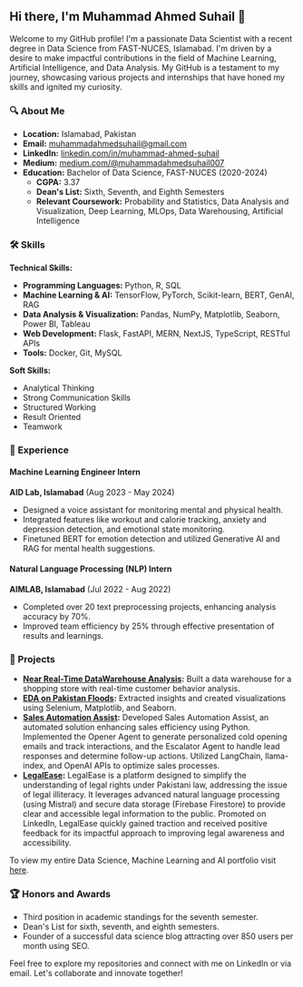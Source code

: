 ## Hi there, I'm Muhammad Ahmed Suhail 👋

Welcome to my GitHub profile! I'm a passionate Data Scientist with a recent degree in Data Science from FAST-NUCES, Islamabad. I'm driven by a desire to make impactful contributions in the field of Machine Learning, Artificial Intelligence, and Data Analysis. My GitHub is a testament to my journey, showcasing various projects and internships that have honed my skills and ignited my curiosity.

### 🔍 About Me

- **Location:** Islamabad, Pakistan
- **Email:** [muhammadahmedsuhail@gmail.com](mailto:muhammadahmedsuhail@gmail.com)
- **LinkedIn:** [linkedin.com/in/muhammad-ahmed-suhail](https://www.linkedin.com/in/muhammad-ahmed-suhail/)
- **Medium:** [medium.com/@muhammadahmedsuhail007](https://medium.com/@muhammadahmedsuhail007)
- **Education:** Bachelor of Data Science, FAST-NUCES (2020-2024) 
  - **CGPA:** 3.37
  - **Dean's List:** Sixth, Seventh, and Eighth Semesters
  - **Relevant Coursework:** Probability and Statistics, Data Analysis and Visualization, Deep Learning, MLOps, Data Warehousing, Artificial Intelligence

### 🛠️ Skills

**Technical Skills:**
- **Programming Languages:** Python, R, SQL
- **Machine Learning & AI:** TensorFlow, PyTorch, Scikit-learn, BERT, GenAI, RAG
- **Data Analysis & Visualization:** Pandas, NumPy, Matplotlib, Seaborn, Power BI, Tableau
- **Web Development:** Flask, FastAPI, MERN, NextJS, TypeScript, RESTful APIs
- **Tools:** Docker, Git, MySQL

**Soft Skills:**
- Analytical Thinking
- Strong Communication Skills
- Structured Working
- Result Oriented
- Teamwork

### 🌟 Experience

#### Machine Learning Engineer Intern
**AID Lab, Islamabad** (Aug 2023 - May 2024)
- Designed a voice assistant for monitoring mental and physical health.
- Integrated features like workout and calorie tracking, anxiety and depression detection, and emotional state monitoring.
- Finetuned BERT for emotion detection and utilized Generative AI and RAG for mental health suggestions.

#### Natural Language Processing (NLP) Intern
**AIMLAB, Islamabad** (Jul 2022 - Aug 2022)
- Completed over 20 text preprocessing projects, enhancing analysis accuracy by 70%.
- Improved team efficiency by 25% through effective presentation of results and learnings.

### 🚀 Projects

- **[Near Real-Time DataWarehouse Analysis](https://github.com/MuhammadAhmedSuhail/Near-Real-Time-DataWarehouse-Analysis):** Built a data warehouse for a shopping store with real-time customer behavior analysis.
- **[EDA on Pakistan Floods](https://github.com/MuhammadAhmedSuhail/EDA-on-Pakistan-Floods):** Extracted insights and created visualizations using Selenium, Matplotlib, and Seaborn.
- **[Sales Automation Assist](https://github.com/DatumDive/Sales_Automation_Assistant):** Developed Sales Automation Assist, an automated solution enhancing sales efficiency using Python. Implemented the Opener Agent to generate personalized cold opening emails and track interactions, and the Escalator Agent to handle lead responses and determine follow-up actions. Utilized LangChain, llama-index, and OpenAI APIs to optimize sales processes.
- **[LegalEase](https://github.com/DatumDive/LegalEaseApp):** LegalEase is a platform designed to simplify the understanding of legal rights under Pakistani law, addressing the issue of legal illiteracy. It leverages advanced natural language processing (using Mistral) and secure data storage (Firebase Firestore) to provide clear and accessible legal information to the public. Promoted on LinkedIn, LegalEase quickly gained traction and received positive feedback for its impactful approach to improving legal awareness and accessibility.
  
To view my entire Data Science, Machine Learning and AI portfolio visit [here](https://github.com/MuhammadAhmedSuhail/DataScience-AI-ML-Portfolio).

### 🏆 Honors and Awards

- Third position in academic standings for the seventh semester.
- Dean's List for sixth, seventh, and eighth semesters.
- Founder of a successful data science blog attracting over 850 users per month using SEO.

Feel free to explore my repositories and connect with me on LinkedIn or via email. Let's collaborate and innovate together!
